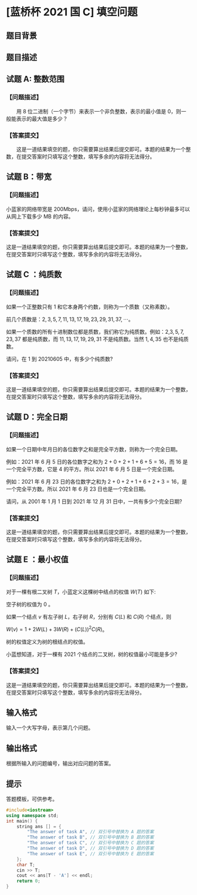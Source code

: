 # [蓝桥杯 2021 国 C] 填空问题

## 题目背景



## 题目描述

## 试题 A: 整数范围

### 【问题描述】

  用 $8$ 位二进制（一个字节）来表示一个非负整数，表示的最小值是 $0$，则一般能表示的最大值是多少？

### 【答案提交】

  这是一道结果填空的题，你只需要算出结果后提交即可。本题的结果为一个整数，在提交答案时只填写这个整数，填写多余的内容将无法得分。
  
## 试题 B：带宽

### 【问题描述】

小蓝家的网络带宽是 $200 \mathrm{Mbps}$，请问，使用小蓝家的网络理论上每秒钟最多可以从网上下载多少 $\mathrm{MB}$ 的内容。

### 【答案提交】

这是一道结果填空的题，你只需要算出结果后提交即可。本题的结果为一个整数，在提交答案时只填写这个整数，填写多余的内容将无法得分。
  
## 试题 C ：纯质数

### 【问题描述】

如果一个正整数只有 $1$  和它本身两个约数，则称为一个质数（又称素数）。

前几个质数是：$2,3,5,7,11,13,17,19,23,29,31,37,\cdots$。

如果一个质数的所有十进制数位都是质数，我们称它为纯质数。例如：2,$3,5,7,23,37$ 都是纯质数，而 $11,13,17,19,29,31$ 不是纯质数。当然 $1,4,35$ 也不是纯质数。

请问，在 $1$  到 $20210605$  中，有多少个纯质数?

### 【答案提交】

这是一道结果填空的题，你只需要算出结果后提交即可。本题的结果为一个整数，在提交答案时只填写这个整数，填写多余的内容将无法得分。

## 试题 D：完全日期

### 【问题描述】

如果一个日期中年月日的各位数字之和是完全平方数，则称为一个完全日期。

例如：2021 年 $6$  月 $5$  日的各位数字之和为 $2+0+2+1+6+5=16$，而 $16$  是一个完全平方数，它是 $4$  的平方。所以 $2021$  年 $6$  月 $5$  日是一个完全日期。

例如：2021 年 $6$  月 $23$  日的各位数字之和为 $2+0+2+1+6+2+3=16$，是一个完全平方数。所以 $2021$  年 $6$  月 $23$  日也是一个完全日期。

请问，从 $2001$  年 $1$  月 $1$  日到 $2021$  年 $12$  月 $31$  日中，一共有多少个完全日期?

### 【答案提交】

这是一道结果填空的题，你只需要算出结果后提交即可。本题的结果为一个整数，在提交答案时只填写这个整数，填写多余的内容将无法得分。

## 试题 E ：最小权值

### 【问题描述】

对于一棵有根二叉树 $T$，小蓝定义这棵树中结点的权值 $W(T)$ 如下:

空子树的权值为 $0$ 。

如果一个结点 $v$ 有左子树 $L$，右子树 $R$，分别有 $C(L)$ 和 $C(R)$ 个结点，则

$W(v)=1+2 W(L)+3 W(R)+(C(L))^{2} C(R)$。

树的权值定义为树的根结点的权值。

小蓝想知道，对于一棵有 $2021$  个结点的二叉树，树的权值最小可能是多少?

### 【答案提交】

这是一道结果填空的题，你只需要算出结果后提交即可。本题的结果为一个整数，在提交答案时只填写这个整数，填写多余的内容将无法得分。

## 输入格式

输入一个大写字母，表示第几个问题。

## 输出格式

根据所输入的问题编号，输出对应问题的答案。

## 提示

答题模板，可供参考。

```cpp
#include<iostream>
using namespace std;
int main() {
    string ans [] = {
        "The answer of task A", // 双引号中替换为 A 题的答案
        "The answer of task B", // 双引号中替换为 B 题的答案
        "The answer of task C", // 双引号中替换为 C 题的答案
        "The answer of task D", // 双引号中替换为 D 题的答案
        "The answer of task E", // 双引号中替换为 E 题的答案
    };
    char T;
    cin >> T;
    cout << ans[T - 'A'] << endl;
    return 0;
}
```
